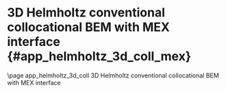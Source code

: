 3D Helmholtz conventional collocational BEM with MEX interface {#app_helmholtz_3d_coll_mex}
==============================================================

\page app_helmholtz_3d_coll 3D Helmholtz conventional collocational BEM with MEX interface